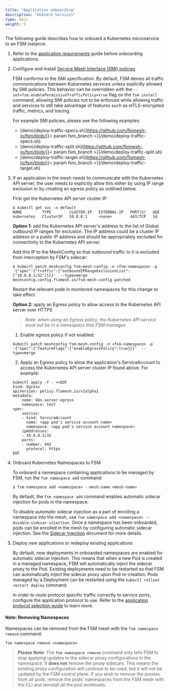 ```yaml
---
title: "Application onboarding"
description: "Onboard Services"
type: docs
weight: 5
---
```


The following guide describes how to onboard a Kubernetes microservice to an FSM instance.

1. Refer to the [application requirements](/guides/app_onboarding/prereqs) guide before onboarding applications.

2. Configure and Install [Service Mesh Interface (SMI) policies](https://github.com/servicemeshinterface/smi-spec)

    FSM conforms to the SMI specification. By default, FSM denies all traffic communications between Kubernetes services unless explicitly allowed by SMI policies. This behavior can be overridden with the `--set=fsm.enablePermissiveTrafficPolicy=true` flag on the `fsm install` command, allowing SMI policies not to be enforced while allowing traffic and services to still take advantage of features such as mTLS-encrypted traffic, metrics, and tracing.

    For example SMI policies, please see the following examples:
    - [demo/deploy-traffic-specs.sh](https://github.com/flomesh-io/fsm/blob/{{< param fsm_branch >}}/demo/deploy-traffic-specs.sh)
    - [demo/deploy-traffic-split.sh](https://github.com/flomesh-io/fsm/blob/{{< param fsm_branch >}}/demo/deploy-traffic-split.sh)
    - [demo/deploy-traffic-target.sh](https://github.com/flomesh-io/fsm/blob/{{< param fsm_branch >}}/demo/deploy-traffic-target.sh)

3. If an application in the mesh needs to communicate with the Kubernetes API server, the user needs to explicitly allow this either by using IP range exclusion or by creating an egress policy as outlined below.

   First get the Kubernetes API server cluster IP:
   ```console
   $ kubectl get svc -n default
   NAME         TYPE        CLUSTER-IP   EXTERNAL-IP   PORT(S)   AGE
   kubernetes   ClusterIP   10.0.0.1     <none>        443/TCP   1d
   ```

    **Option 1:** add the Kubernetes API server's address to the list of Global outbound IP ranges for exclusion. The IP address could be a cluster IP address or a public IP address and should be appropriately excluded for connectivity to the Kubernetes API server.

    Add this IP to the MeshConfig so that outbound traffic to it is excluded from interception by FSM's sidecar:
    ```console
    $ kubectl patch meshconfig fsm-mesh-config -n <fsm-namespace> -p '{"spec":{"traffic":{"outboundIPRangeExclusionList":["10.0.0.1/32"]}}}'  --type=merge
    meshconfig.config.flomesh.io/fsm-mesh-config patched
    ```
    
    Restart the relevant pods in monitored namespaces for this change to take effect.

    **Option 2:** apply an Egress policy to allow access to the Kubernetes API server over HTTPS
   
   > _Note: when using an Egress policy, the Kubernetes API service must not be in a namespace that FSM manages_

    1. Enable egress policy if not enabled:
    ```console
    kubectl patch meshconfig fsm-mesh-config -n <fsm-namespace> -p '{"spec":{"featureFlags":{"enableEgressPolicy":true}}}'  --type=merge
    ```
   
    2. Apply an Egress policy to allow the application's ServiceAccount to access the Kubernetes API server cluster IP found above.
    For example:
    ```console
    kubectl apply -f - <<EOF
    kind: Egress
    apiVersion: policy.flomesh.io/v1alpha1
    metadata:
        name: k8s-server-egress
        namespace: test
    spec:
        sources:
        - kind: ServiceAccount
          name: <app pod's service account name>
          namespace: <app pod's service account namespace>
        ipAddresses:
        - 10.0.0.1/32
        ports:
        - number: 443
          protocol: https
    EOF
    ```  

4. Onboard Kubernetes Namespaces to FSM

    To onboard a namespace containing applications to be managed by FSM, run the `fsm namespace add` command:

    ```console
    $ fsm namespace add <namespace> --mesh-name <mesh-name>
    ```

    By default, the `fsm namespace add` command enables automatic sidecar injection for pods in the namespace.

    To disable automatic sidecar injection as a part of enrolling a namespace into the mesh, use `fsm namespace add <namespace> --disable-sidecar-injection`.
    Once a namespace has been onboarded, pods can be enrolled in the mesh by configuring automatic sidecar injection. See the [Sidecar Injection](/guides/app_onboarding/sidecar_injection) document for more details.

5.  Deploy new applications or redeploy existing applications

    By default, new deployments in onboarded namespaces are enabled for automatic sidecar injection. This means that when a new Pod is created in a managed namespace, FSM will automatically inject the sidecar proxy to the Pod.
    Existing deployments need to be restarted so that FSM can automatically inject the sidecar proxy upon Pod re-creation. Pods managed by a Deployment can be restarted using the `kubectl rollout restart deploy` command.

    In order to route protocol specific traffic correctly to service ports, configure the application protocol to use. Refer to the [application protocol selection guide](/guides/app_onboarding/app_protocol_selection) to learn more.

#### Note: Removing Namespaces
Namespaces can be removed from the FSM mesh with the `fsm namespace remove` command:

```console
fsm namespace remove <namespace>
```

> **Please Note:**
> The **`fsm namespace remove`** command only tells FSM to stop applying updates to the sidecar proxy configurations in the namespace. It **does not** remove the proxy sidecars. This means the existing proxy configuration will continue to be used, but it will not be updated by the FSM control plane. If you wish to remove the proxies from all pods, remove the pods' namespaces from the FSM mesh with the CLI and reinstall all the pod workloads.
